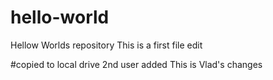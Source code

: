 # hello-world
Hellow Worlds repository
This is a first file edit

#copied to local drive
2nd user added
This is Vlad's changes


